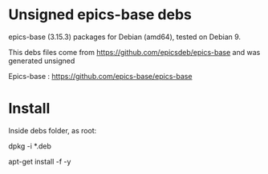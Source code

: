 # Unsigned epics-base debs

epics-base (3.15.3) packages for Debian (amd64), tested on Debian 9.

This debs files come from https://github.com/epicsdeb/epics-base and was 
generated unsigned

Epics-base : https://github.com/epics-base/epics-base

# Install

Inside debs folder, as root:

dpkg -i *.deb

apt-get install -f -y

